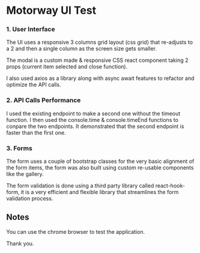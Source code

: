 # Motorway UI Test

### 1. User Interface

The UI uses a responsive 3 columns grid layout (css grid) that re-adjusts to a 2 and then a single column as the screen size gets smaller.

The modal is a custom made & responsive CSS react component taking 2 props (current item selected and close function).

I also used axios as a library along with async await features to refactor and optimize the API calls.

### 2. API Calls Performance

I used the existing endpoint to make a second one without the timeout function. I then used the console.time & console.timeEnd functions to conpare the two endpoints. It demonstrated that the second endpoint is faster than the first one.

### 3. Forms

The form uses a couple of bootstrap classes for the very basic alignment of the form items, the form was also built using custom re-usable components like the gallery.

The form validation is done using a third party library called react-hook-form, it is a very efficient and flexible library that streamlines the form validation process.

## Notes

You can use the chrome browser to test the application.

Thank you.
